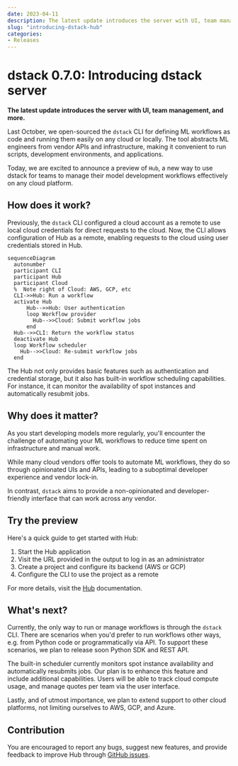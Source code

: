 ```yaml
---
date: 2023-04-11
description: The latest update introduces the server with UI, team management, and more.
slug: "introducing-dstack-hub"
categories:
- Releases
---
```


# dstack 0.7.0: Introducing dstack server

__The latest update introduces the server with UI, team management, and more.__

Last October, we open-sourced the `dstack` CLI for defining ML workflows as code and running them easily on any cloud or
locally. The tool abstracts ML engineers from vendor APIs and infrastructure, making it convenient to run scripts,
development environments, and applications.

<!-- more -->

Today, we are excited to announce a preview of `Hub`, a new way to use dstack for teams to manage their model development
workflows effectively on any cloud platform.

## How does it work?

Previously, the `dstack` CLI configured a cloud account as a remote to use local cloud credentials for direct requests to
the cloud. Now, the CLI allows configuration of Hub as a remote, enabling requests to the cloud using user credentials
stored in Hub.

```mermaid
sequenceDiagram
  autonumber
  participant CLI
  participant Hub
  participant Cloud
  %  Note right of Cloud: AWS, GCP, etc
  CLI->>Hub: Run a workflow
  activate Hub
      Hub-->>Hub: User authentication
      loop Workflow provider
        Hub-->>Cloud: Submit workflow jobs
      end
  Hub-->>CLI: Return the workflow status
  deactivate Hub
  loop Workflow scheduler
    Hub-->>Cloud: Re-submit workflow jobs
  end
```

The Hub not only provides basic features such as authentication and credential storage, but it also has built-in
workflow scheduling capabilities. For instance, it can monitor the availability of spot instances and automatically
resubmit jobs.

## Why does it matter?

As you start developing models more regularly, you'll encounter the challenge of automating your ML workflows to reduce
time spent on infrastructure and manual work.

While many cloud vendors offer tools to automate ML workflows, they do so through opinionated UIs and APIs, leading to a
suboptimal developer experience and vendor lock-in.

In contrast, `dstack` aims to provide a non-opinionated and developer-friendly interface that can work across any 
vendor.

## Try the preview

Here's a quick guide to get started with Hub:

1. Start the Hub application
2. Visit the URL provided in the output to log in as an administrator
3. Create a project and configure its backend (AWS or GCP)
4. Configure the CLI to use the project as a remote

For more details, visit the [Hub](../../docs/index.md#configure-the-hub) documentation. 

## What's next?

Currently, the only way to run or manage workflows is through the `dstack` CLI. There are scenarios when you'd prefer to run
workflows other ways, e.g. from Python code or programmatically via API. To support these scenarios, we plan to release soon
Python SDK and REST API.

The built-in scheduler currently monitors spot instance availability and automatically resubmits jobs. Our plan is to
enhance this feature and include additional capabilities. Users will be able to track cloud compute usage, and manage
quotes per team via the user interface.

Lastly, and of utmost importance, we plan to extend support to other cloud platforms, not limiting ourselves to AWS,
GCP, and Azure.

## Contribution

You are encouraged to report any bugs, suggest new features, and provide feedback to improve Hub
through [GitHub issues](https://github.com/dstackai/dstack/issues/new/choose).

[//]: # (If you wish to have `dstack` support additional workflow [providers]&#40;../../docs/reference/providers/bash.md&#41; or)
[//]: # (cloud backends,)
[//]: # (and are willing to contribute to the cause, please get in touch with us)
[//]: # (through [Discord]&#40;https://discord.gg/u8SmfwPpMd&#41;)
[//]: # (or [Twitter]&#40;https://twitter.com/dstackai&#41;.)
